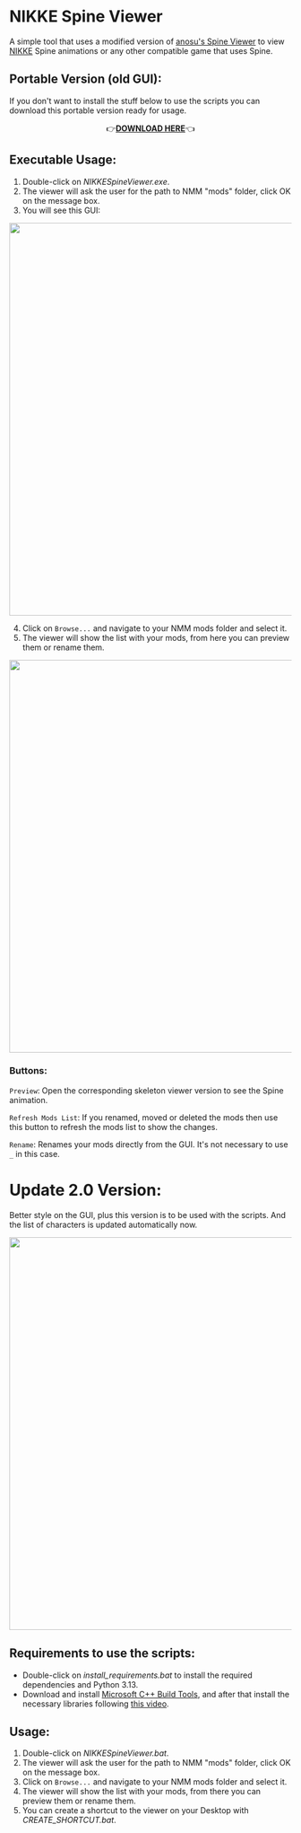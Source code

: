 # NIKKE Spine Viewer
A simple tool that uses a modified version of [anosu's Spine Viewer](https://github.com/anosu/Spine-Viewer) to view [NIKKE](https://nikke-en.com/) Spine animations or any other compatible game that uses Spine.


## Portable Version (old GUI):
If you don't want to install the stuff below to use the scripts you can download this portable version ready for usage.


<p align="center">
  👉<a href="https://www.mediafire.com/file/dkj0lvvnu3rn771/NIKKESpineViewer.7z/file"><strong>DOWNLOAD HERE</strong></a>👈
</p>

## Executable Usage:

1. Double-click on _NIKKESpineViewer.exe_.
2. The viewer will ask the user for the path to NMM "mods" folder, click OK on the message box.
3. You will see this GUI:


<img src="https://files.catbox.moe/i42ie6.png" width="700"/>


4. Click on `Browse...` and navigate to your NMM mods folder and select it.
5. The viewer will show the list with your mods, from here you can preview them or rename them.


<img src="https://files.catbox.moe/cg4fpd.png" width="700"/>


### Buttons:

`Preview`: Open the corresponding skeleton viewer version to see the Spine animation.

`Refresh Mods List`: If you renamed, moved or deleted the mods then use this button to refresh the mods list to show the changes.

`Rename`: Renames your mods directly from the GUI. It's not necessary to use `_` in this case.

# Update 2.0 Version:

Better style on the GUI, plus this version is to be used with the scripts. And the list of characters is updated automatically now.

<img src="https://files.catbox.moe/9kyxfv.png" width="700"/>


## Requirements to use the scripts:

  - Double-click on _install_requirements.bat_ to install the required dependencies and Python 3.13.
  - Download and install [Microsoft C++ Build Tools](https://aka.ms/vs/17/release/vs_BuildTools.exe), and after that install the necessary libraries following [this video](https://files.catbox.moe/vqsuix.mp4).

## Usage:

1. Double-click on _NIKKESpineViewer.bat_.
2. The viewer will ask the user for the path to NMM "mods" folder, click OK on the message box.
3. Click on `Browse...` and navigate to your NMM mods folder and select it.
4. The viewer will show the list with your mods, from there you can preview them or rename them.
5. You can create a shortcut to the viewer on your Desktop with _CREATE_SHORTCUT.bat_.
